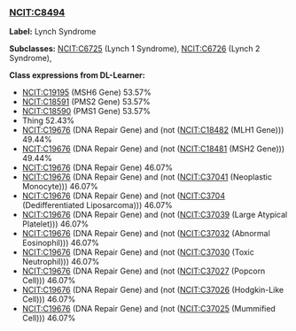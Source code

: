 
### [NCIT:C8494](http://purl.obolibrary.org/obo/NCIT_C8494)
**Label:** Lynch Syndrome

**Subclasses:** [NCIT:C6725](http://purl.obolibrary.org/obo/NCIT_C6725) (Lynch 1 Syndrome), [NCIT:C6726](http://purl.obolibrary.org/obo/NCIT_C6726) (Lynch 2 Syndrome), 

**Class expressions from DL-Learner:**

- [NCIT:C19195](http://purl.obolibrary.org/obo/NCIT_C19195) (MSH6 Gene) 53.57%
- [NCIT:C18591](http://purl.obolibrary.org/obo/NCIT_C18591) (PMS2 Gene) 53.57%
- [NCIT:C18590](http://purl.obolibrary.org/obo/NCIT_C18590) (PMS1 Gene) 53.57%
- Thing 52.43%
- [NCIT:C19676](http://purl.obolibrary.org/obo/NCIT_C19676) (DNA Repair Gene) and (not ([NCIT:C18482](http://purl.obolibrary.org/obo/NCIT_C18482) (MLH1 Gene))) 49.44%
- [NCIT:C19676](http://purl.obolibrary.org/obo/NCIT_C19676) (DNA Repair Gene) and (not ([NCIT:C18481](http://purl.obolibrary.org/obo/NCIT_C18481) (MSH2 Gene))) 49.44%
- [NCIT:C19676](http://purl.obolibrary.org/obo/NCIT_C19676) (DNA Repair Gene) 46.07%
- [NCIT:C19676](http://purl.obolibrary.org/obo/NCIT_C19676) (DNA Repair Gene) and (not ([NCIT:C37041](http://purl.obolibrary.org/obo/NCIT_C37041) (Neoplastic Monocyte))) 46.07%
- [NCIT:C19676](http://purl.obolibrary.org/obo/NCIT_C19676) (DNA Repair Gene) and (not ([NCIT:C3704](http://purl.obolibrary.org/obo/NCIT_C3704) (Dedifferentiated Liposarcoma))) 46.07%
- [NCIT:C19676](http://purl.obolibrary.org/obo/NCIT_C19676) (DNA Repair Gene) and (not ([NCIT:C37039](http://purl.obolibrary.org/obo/NCIT_C37039) (Large Atypical Platelet))) 46.07%
- [NCIT:C19676](http://purl.obolibrary.org/obo/NCIT_C19676) (DNA Repair Gene) and (not ([NCIT:C37032](http://purl.obolibrary.org/obo/NCIT_C37032) (Abnormal Eosinophil))) 46.07%
- [NCIT:C19676](http://purl.obolibrary.org/obo/NCIT_C19676) (DNA Repair Gene) and (not ([NCIT:C37030](http://purl.obolibrary.org/obo/NCIT_C37030) (Toxic Neutrophil))) 46.07%
- [NCIT:C19676](http://purl.obolibrary.org/obo/NCIT_C19676) (DNA Repair Gene) and (not ([NCIT:C37027](http://purl.obolibrary.org/obo/NCIT_C37027) (Popcorn Cell))) 46.07%
- [NCIT:C19676](http://purl.obolibrary.org/obo/NCIT_C19676) (DNA Repair Gene) and (not ([NCIT:C37026](http://purl.obolibrary.org/obo/NCIT_C37026) (Hodgkin-Like Cell))) 46.07%
- [NCIT:C19676](http://purl.obolibrary.org/obo/NCIT_C19676) (DNA Repair Gene) and (not ([NCIT:C37025](http://purl.obolibrary.org/obo/NCIT_C37025) (Mummified Cell))) 46.07%


